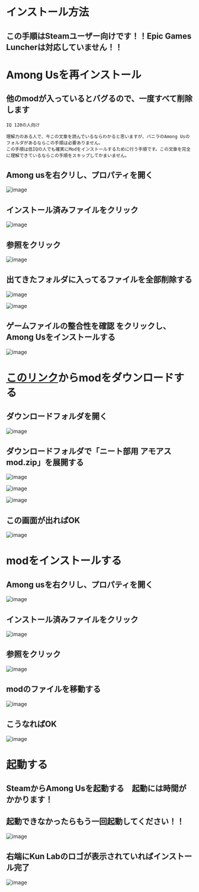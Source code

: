 # インストール方法

## この手順はSteamユーザー向けです！！Epic Games Luncherは対応していません！！

# Among Usを再インストール

## 他のmodが入っているとバグるので、一度すべて削除します

```
IQ 120の人向け

理解力のある人で、今この文章を読んでいるならわかると思いますが、バニラのAmong Usのフォルダがあるならこの手順は必要ありません。
この手順は低IQの人でも確実にModをインストールするために行う手順です。この文章を完全に理解できているならこの手順をスキップしてかまいません。
```

## Among usを右クリし、プロパティを開く

![image](https://github.com/TeamKun/SuperNewRolesWithKunLab/assets/55620461/80f520a8-5603-41f6-b72b-741552c5a77e)

## インストール済みファイルをクリック

![image](https://github.com/TeamKun/SuperNewRolesWithKunLab/assets/55620461/c0b9114f-ced9-4955-8206-71f3f9a06ad0)

## 参照をクリック
![image](https://github.com/TeamKun/SuperNewRolesWithKunLab/assets/55620461/f66d258b-035a-40fd-886d-42fc4b94036b)

## 出てきたフォルダに入ってるファイルを全部削除する

![image](https://github.com/TeamKun/SuperNewRolesWithKunLab/assets/55620461/f716dc8e-0f28-4b8a-a2bf-cd41ba0641c1)

![image](https://github.com/TeamKun/SuperNewRolesWithKunLab/assets/55620461/ff4880eb-f3ec-4142-b2cf-ecb81b51811a)


## ゲームファイルの整合性を確認 をクリックし、Among Usをインストールする
![image](https://github.com/TeamKun/SuperNewRolesWithKunLab/assets/55620461/d67a2a1b-317b-40e9-8e44-451d5cc0b989)


# [このリンク](https://github.com/TeamKun/SuperNewRolesWithKunLab/raw/master/%E3%83%8B%E3%83%BC%E3%83%88%E9%83%A8%E7%94%A8%20%E3%82%A2%E3%83%A2%E3%82%A2%E3%82%B9mod.zip)からmodをダウンロードする

## ダウンロードフォルダを開く
![image](https://github.com/TeamKun/SuperNewRolesWithKunLab/assets/55620461/47d89154-c63f-4659-91a5-213b3299ece0)


## ダウンロードフォルダで「ニート部用 アモアスmod.zip」を展開する

![image](https://github.com/TeamKun/SuperNewRolesWithKunLab/assets/55620461/be6b09dc-59b1-4305-a6b5-748e54d1c83b)

![image](https://github.com/TeamKun/SuperNewRolesWithKunLab/assets/55620461/5cc709fb-d6f2-486f-b965-e000bb41a4eb)

![image](https://github.com/TeamKun/SuperNewRolesWithKunLab/assets/55620461/ff1d38f3-762a-4101-b8a9-3fa5d3632b32)

## この画面が出ればOK

![image](https://github.com/TeamKun/SuperNewRolesWithKunLab/assets/55620461/16ba8acd-21bc-458a-87cb-2c72a221c0d8)

# modをインストールする

## Among usを右クリし、プロパティを開く

![image](https://github.com/TeamKun/SuperNewRolesWithKunLab/assets/55620461/80f520a8-5603-41f6-b72b-741552c5a77e)

## インストール済みファイルをクリック

![image](https://github.com/TeamKun/SuperNewRolesWithKunLab/assets/55620461/c0b9114f-ced9-4955-8206-71f3f9a06ad0)

## 参照をクリック
![image](https://github.com/TeamKun/SuperNewRolesWithKunLab/assets/55620461/f66d258b-035a-40fd-886d-42fc4b94036b)


## modのファイルを移動する

![image](https://github.com/TeamKun/SuperNewRolesWithKunLab/assets/55620461/01e1791a-8237-4922-bb37-86e62cd8bec9)

## こうなればOK

![image](https://github.com/TeamKun/SuperNewRolesWithKunLab/assets/55620461/e5fa585b-f620-4783-a2ef-767ef856a429)

# 起動する

## SteamからAmong Usを起動する　起動には時間がかかります！
## 起動できなかったらもう一回起動してください！！

![image](https://github.com/TeamKun/SuperNewRolesWithKunLab/assets/55620461/86989c02-c017-4944-96bb-e21e4009c3d0)

## 右端にKun Labのロゴが表示されていればインストール完了

![image](https://github.com/TeamKun/SuperNewRolesWithKunLab/assets/55620461/e550fffd-0ca3-43e5-a2e2-98d91d8b3ebb)




